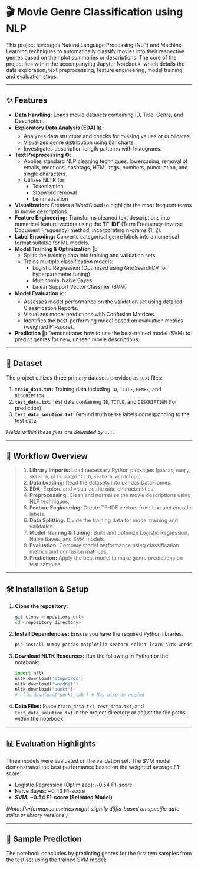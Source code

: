 # 🎬 Movie Genre Classification using NLP

This project leverages Natural Language Processing (NLP) and Machine Learning techniques to automatically classify movies into their respective genres based on their plot summaries or descriptions. The core of the project lies within the accompanying Jupyter Notebook, which details the data exploration, text preprocessing, feature engineering, model training, and evaluation steps.

---

## ✨ Features

*   **Data Handling:** Loads movie datasets containing ID, Title, Genre, and Description.
*   **Exploratory Data Analysis (EDA) 📊:**
    *   Analyzes data structure and checks for missing values or duplicates.
    *   Visualizes genre distribution using bar charts.
    *   Investigates description length patterns with histograms.
*   **Text Preprocessing ⚙️:**
    *   Applies standard NLP cleaning techniques: lowercasing, removal of emails, mentions, hashtags, HTML tags, numbers, punctuation, and single characters.
    *   Utilizes NLTK for:
        *   Tokenization
        *   Stopword removal
        *   Lemmatization
*   **Visualization:** Creates a WordCloud to highlight the most frequent terms in movie descriptions.
*   **Feature Engineering:** Transforms cleaned text descriptions into numerical feature vectors using the **TF-IDF** (Term Frequency-Inverse Document Frequency) method, incorporating n-grams (1, 2).
*   **Label Encoding:** Converts categorical genre labels into a numerical format suitable for ML models.
*   **Model Training & Optimization 🧠:**
    *   Splits the training data into training and validation sets.
    *   Trains multiple classification models:
        *   Logistic Regression (Optimized using GridSearchCV for hyperparameter tuning)
        *   Multinomial Naive Bayes
        *   Linear Support Vector Classifier (SVM)
*   **Model Evaluation 📈:**
    *   Assesses model performance on the validation set using detailed Classification Reports.
    *   Visualizes model predictions with Confusion Matrices.
    *   Identifies the best-performing model based on evaluation metrics (weighted F1-score).
*   **Prediction 🚀:** Demonstrates how to use the best-trained model (SVM) to predict genres for new, unseen movie descriptions.

---

## 💾 Dataset

The project utilizes three primary datasets provided as text files:

1.  **`train_data.txt`**: Training data including `ID`, `TITLE`, `GENRE`, and `DESCRIPTION`.
2.  **`test_data.txt`**: Test data containing `ID`, `TITLE`, and `DESCRIPTION` (for prediction).
3.  **`test_data_solution.txt`**: Ground truth `GENRE` labels corresponding to the test data.

*Fields within these files are delimited by `:::`.*

---

## 📝 Workflow Overview

> 1.  **Library Imports:** Load necessary Python packages (`pandas`, `numpy`, `sklearn`, `nltk`, `matplotlib`, `seaborn`, `wordcloud`).
> 2.  **Data Loading:** Read the datasets into pandas DataFrames.
> 3.  **EDA:** Explore and visualize the data characteristics.
> 4.  **Preprocessing:** Clean and normalize the movie descriptions using NLP techniques.
> 5.  **Feature Engineering:** Create TF-IDF vectors from text and encode labels.
> 6.  **Data Splitting:** Divide the training data for model training and validation.
> 7.  **Model Training & Tuning:** Build and optimize Logistic Regression, Naive Bayes, and SVM models.
> 8.  **Evaluation:** Compare model performance using classification metrics and confusion matrices.
> 9.  **Prediction:** Apply the best model to make genre predictions on test samples.

---

## 🛠️ Installation & Setup

1.  **Clone the repository:**
    ```bash
    git clone <repository_url>
    cd <repository_directory>
    ```
2.  **Install Dependencies:** Ensure you have the required Python libraries.
    ```bash
    pip install numpy pandas matplotlib seaborn scikit-learn nltk wordcloud jupyter
    ```
3.  **Download NLTK Resources:** Run the following in Python or the notebook:
    ```python
    import nltk
    nltk.download('stopwords')
    nltk.download('wordnet')
    nltk.download('punkt')
    # nltk.download('punkt_tab') # May also be needed
    ```
4.  **Data Files:** Place `train_data.txt`, `test_data.txt`, and `test_data_solution.txt` in the project directory or adjust the file paths within the notebook.

---

## 📊 Evaluation Highlights

Three models were evaluated on the validation set. The SVM model demonstrated the best performance based on the weighted average F1-score:

*   Logistic Regression (Optimized): ~0.54 F1-score
*   Naive Bayes: ~0.43 F1-score
*   **SVM: ~0.54 F1-score (Selected Model)**

*(Note: Performance metrics might slightly differ based on specific data splits or library versions.)*

---

## 🚀 Sample Prediction

The notebook concludes by predicting genres for the first two samples from the test set using the trained SVM model:
